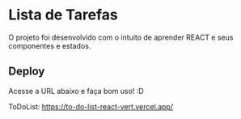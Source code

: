 
# Lista de Tarefas

O projeto foi desenvolvido com o intuito de aprender REACT e seus componentes e estados.




## Deploy

Acesse a URL abaixo e faça bom uso! :D

ToDoList: https://to-do-list-react-vert.vercel.app/


